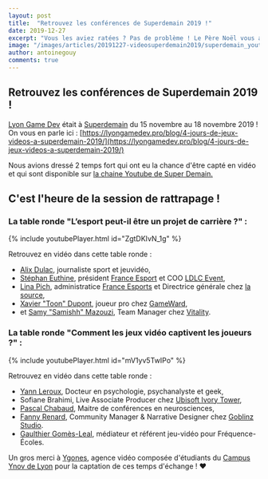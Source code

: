 ```yaml
---
layout: post
title:  "Retrouvez les conférences de Superdemain 2019 !"
date: 2019-12-27
excerpt: "Vous les aviez ratées ? Pas de problème ! Le Père Noël vous a gardé de superbes vidéos pour vous rattraper !"
image: "/images/articles/20191227-videosuperdemain2019/superdemain_youtube.jpg"
author: antoinegouy
comments: true
---
```


## Retrouvez les conférences de Superdemain 2019 !

[Lyon Game Dev](https://lyongamedev.pro) était à [Superdemain](https://www.superdemain.fr/) du 15 novembre au 18 novembre 2019 !  
On vous en parle ici : [https://lyongamedev.pro/blog/4-jours-de-jeux-videos-a-superdemain-2019/](https://lyongamedev.pro/blog/4-jours-de-jeux-videos-a-superdemain-2019/)

Nous avions dressé 2 temps fort qui ont eu la chance d'être capté en vidéo et qui sont disponible sur [la chaine Youtube de Super Demain.](https://www.youtube.com/channel/UCZSQCne4rh78Ewo2Vy6VhJA)

## C'est l'heure de la session de rattrapage !
 
### La table ronde "L’esport peut-il être un projet de carrière ?" :

{% include youtubePlayer.html id="ZgtDKIvN_1g" %}

Retrouvez en vidéo dans cette table ronde :
* [Alix Dulac]({{site.data.linkedin.alixdulac}}), journaliste sport et jeuvidéo,
* [Stéphan Euthine]({{site.data.linkedin.stephaneuthine}}), président [France Esport](https://www.france-esports.org/) et COO [LDLC Event](https://www.ldlc-event.com/), 
* [Lina Pich]({{site.data.linkedin.linapich}}), administratice [France Esports](https://www.france-esports.org/) et Directrice générale chez [la source](https://la-source.co/#/),
* [Xavier "Toon" Dupont](https://gameward.team/toon-nouvel-ambassadeur-joueur-tft), joueur pro chez [GameWard](https://gameward.team/),
* et [Samy "Samishh" Mazouzi](site.data.linkedin.samymazouzi}}), Team Manager chez [Vitality](https://vitality.gg/fr/).

### La table ronde "Comment les jeux vidéo captivent les joueurs ?" :

{% include youtubePlayer.html id="mV1yv5TwIPo" %}

Retrouvez en vidéo dans cette table ronde :
* [Yann Leroux]({{site.data.linkedin.yannleroux}}), Docteur en psychologie, psychanalyste et geek,
* Sofiane Brahimi, Live Associate Producer chez [Ubisoft Ivory Tower](https://www.ubisoft.com/fr-FR/studio/ivory-tower.aspx),
* [Pascal Chabaud]({{site.data.linkedin.pascalchabaud}}), Maitre de conférences en neurosciences,
* [Fanny Renard]({{site.data.linkedin.fannyrenard}}), Community Manager & Narrative Designer chez [Goblinz Studio](https://goblinzstudio.com/website/).
* [Gaulthier Gomès-Leal]({{site.data.linkedin.gauthiergomesleal}}), médiateur et référent jeu-vidéo pour Fréquence-Écoles.

Un gros merci à [Ygones](https://ygones.fr/), agence vidéo composée d'étudiants du [Campus Ynov de Lyon](https://www.ynov-lyon.com/) pour la captation de ces temps d'échange ! ❤